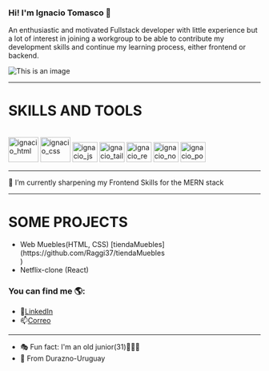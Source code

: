 ### Hi! I'm Ignacio Tomasco 👋 

An enthusiastic and motivated Fullstack developer with little experience but a lot of interest in joining a workgroup to be able to contribute my development skills and continue my learning process, either frontend or backend.


![This is an image](https://www.epitech-it.es/wp-content/uploads/2021/01/cuantos-lenguajes-de-programacion-existen-1024x576.jpg)

<hr>

<h1> SKILLS AND TOOLS </h1>

<div style = "display: inline-block"><br>
    <img align:"center" alt="ignacio_html" height="50" width="60" src="https://cdn.jsdelivr.net/gh/devicons/devicon/icons/html5/html5-original-wordmark.svg" />
    <img align:"center" alt="ignacio_css" height="50" width="60" src="https://cdn.jsdelivr.net/gh/devicons/devicon/icons/css3/css3-original-wordmark.svg" />
    <img align:"center" alt="ignacio_js" height="40" width="50" src="https://cdn.jsdelivr.net/gh/devicons/devicon/icons/javascript/javascript-original.svg" />
    <img align:"center" alt="ignacio_tailw" height="40" width="50" src="https://cdn.jsdelivr.net/gh/devicons/devicon/icons/tailwindcss/tailwindcss-plain.svg" />
    <img align:"center" alt="ignacio_react" height="40" width="50" src="https://cdn.jsdelivr.net/gh/devicons/devicon/icons/react/react-original.svg" />  
    <img align:"center" alt="ignacio_node" height="40" width="50" src="https://cdn.jsdelivr.net/gh/devicons/devicon/icons/nodejs/nodejs-original.svg" />
    <img align:"center" alt="ignacio_postg" height="40" width="50" src="https://cdn.jsdelivr.net/gh/devicons/devicon/icons/postgresql/postgresql-original.svg" />
</div>           




<hr>
🌱 I’m currently sharpening my Frontend Skills for the MERN stack
<br>

<hr>

<h1>SOME PROJECTS </h1>

<ul>
    <li>Web Muebles(HTML, CSS) [tiendaMuebles](https://github.com/Raggi37/tiendaMuebles</li>) 
    <li>Netflix-clone (React)</li>
</ul>

<div>
  
</div>

### You can find me 🌎:

- 💼[LinkedIn](linkedin.com/in/ignacio-tomasco)
- 📫[Correo](ignacio.tomasco@gmail.com)
 
 
<hr> 
 
- 🎭 Fun fact: I'm an old junior(31)👨🏻‍🦳
- 📍 From Durazno-Uruguay 


